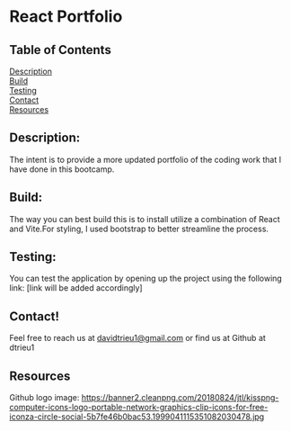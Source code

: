 # React Portfolio

## Table of Contents
  [Description](#Description) <br>
  [Build](#Build) <br>
  [Testing](#Testing) <br>
  [Contact](#Contact) <br>
  [Resources](#Resources)<nr>
  
  ## Description:
  The intent is to provide a more updated portfolio of the coding work that I have done in this bootcamp. 

  ## Build: 
  The way you can best build this is to install utilize a combination of React and Vite.For styling, I used bootstrap to better streamline the process. 

  ## Testing: 
  You can test the application by opening up the project using the following link: [link will be added accordingly]

  ## Contact! 
  Feel free to reach us at davidtrieu1@gmail.com or find us at Github at dtrieu1

  ## Resources
Github logo image: https://banner2.cleanpng.com/20180824/jtl/kisspng-computer-icons-logo-portable-network-graphics-clip-icons-for-free-iconza-circle-social-5b7fe46b0bac53.1999041115351082030478.jpg <br>